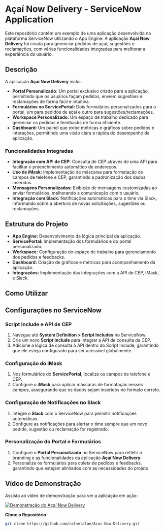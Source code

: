 # Açaí Now Delivery - ServiceNow Application

Este repositório contém um exemplo de uma aplicação desenvolvida na plataforma ServiceNow utilizando o App Engine. A aplicação **Açaí Now Delivery** foi criada para gerenciar pedidos de açaí, sugestões e reclamações, com várias funcionalidades integradas para melhorar a experiência do usuário.

## Descrição

A aplicação **Açaí Now Delivery** inclui:

- **Portal Personalizado:** Um portal exclusivo criado para a aplicação, permitindo que os usuários façam pedidos, enviem sugestões e reclamações de forma fácil e intuitiva.
- **Formulários no ServicePortal:** Dois formulários personalizados para o portal, um para pedidos de açaí e outro para sugestões/reclamações.
- **Workspace Personalizado:** Um espaço de trabalho dedicado para gerenciar os pedidos e feedbacks de forma eficiente.
- **Dashboard:** Um painel que exibe métricas e gráficos sobre pedidos e interações, permitindo uma visão clara e rápida do desempenho da aplicação.

### Funcionalidades Integradas

- **Integração com API de CEP:** Consulta de CEP através de uma API para facilitar o preenchimento automático de endereços.
- **Uso de iMask:** Implementação de máscaras para formatação de campos de telefone e CEP, garantindo a padronização dos dados inseridos.
- **Mensagens Personalizadas:** Exibição de mensagens customizadas ao enviar formulários, melhorando a comunicação com o usuário.
- **Integração com Slack:** Notificações automáticas para o time via Slack, informando sobre a abertura de novas solicitações, sugestões ou reclamações.

## Estrutura do Projeto

- **App Engine:** Desenvolvimento da lógica principal da aplicação.
- **ServicePortal:** Implementação dos formulários e do portal personalizado.
- **Workspace:** Configuração do espaço de trabalho para gerenciamento dos pedidos e feedbacks.
- **Dashboard:** Criação de gráficos e métricas para acompanhamento da aplicação.
- **Integrações:** Implementação das integrações com a API de CEP, iMask, e Slack.

## Como Utilizar

## Configurações no ServiceNow

### Script Include e API de CEP

1. Navegue até **System Definition > Script Includes** no ServiceNow.
2. Crie um novo **Script Include** para integrar a API de consulta de CEP.
3. Adicione a lógica de consulta à API dentro do Script Include, garantindo que ele esteja configurado para ser acessível globalmente.

### Configuração do iMask

1. Nos formulários do **ServicePortal**, localize os campos de telefone e CEP.
2. Configure o **iMask** para aplicar máscaras de formatação nesses campos, assegurando que os dados sejam inseridos no formato correto.

### Configuração de Notificações no Slack

1. Integre o **Slack** com o ServiceNow para permitir notificações automáticas.
2. Configure as notificações para alertar o time sempre que um novo pedido, sugestão ou reclamação for registrado.

### Personalização do Portal e Formulários

1. Configure o **Portal Personalizado** no ServiceNow para refletir o branding e as funcionalidades da aplicação **Açaí Now Delivery**.
2. Personalize os formulários para coleta de pedidos e feedbacks, garantindo que estejam alinhados com as necessidades do projeto.

## Vídeo de Demonstração

Assista ao vídeo de demonstração para ver a aplicação em ação:

[![Demonstração do Açaí Now Delivery](https://img.youtube.com/vi/_7g71GxNRc8/maxresdefault.jpg)](https://youtu.be/_7g71GxNRc8)


**Clone o Repositório**

   ```bash
   git clone https://github.com/rafaelafae/Acai-Now-Delivery.git
